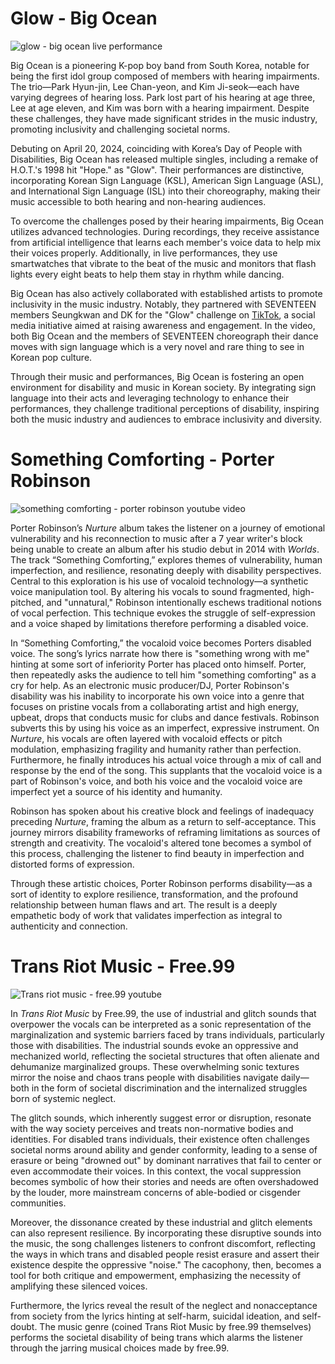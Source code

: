 # Glow - Big Ocean

![glow - big ocean live performance](https://youtu.be/9aO2P5Tby-4?si=tmeGOt8SKJtw39Cz)


Big Ocean is a pioneering K-pop boy band from South Korea, notable for being the first idol group composed of members with hearing impairments. The trio—Park Hyun-jin, Lee Chan-yeon, and Kim Ji-seok—each have varying degrees of hearing loss. Park lost part of his hearing at age three, Lee at age eleven, and Kim was born with a hearing impairment. Despite these challenges, they have made significant strides in the music industry, promoting inclusivity and challenging societal norms.

Debuting on April 20, 2024, coinciding with Korea’s Day of People with Disabilities, Big Ocean has released multiple singles, including a remake of H.O.T.'s 1998 hit "Hope." as "Glow". Their performances are distinctive, incorporating Korean Sign Language (KSL), American Sign Language (ASL), and International Sign Language (ISL) into their choreography, making their music accessible to both hearing and non-hearing audiences.

To overcome the challenges posed by their hearing impairments, Big Ocean utilizes advanced technologies. During recordings, they receive assistance from artificial intelligence that learns each member's voice data to help mix their voices properly. Additionally, in live performances, they use smartwatches that vibrate to the beat of the music and monitors that flash lights every eight beats to help them stay in rhythm while dancing.

Big Ocean has also actively collaborated with established artists to promote inclusivity in the music industry. Notably, they partnered with SEVENTEEN members Seungkwan and DK for the "Glow" challenge on  [TikTok](https://www.tiktok.com/@big_ocean.official/video/7368116224498093329), a social media initiative aimed at raising awareness and engagement. In the video, both Big Ocean and the members of SEVENTEEN choreograph their dance moves with sign language which is a very novel and rare thing to see in Korean pop culture. 

Through their music and performances, Big Ocean is fostering an open environment for disability and music in Korean society. By integrating sign language into their acts and leveraging technology to enhance their performances, they challenge traditional perceptions of disability, inspiring both the music industry and audiences to embrace inclusivity and diversity.

# Something Comforting - Porter Robinson

![something comforting - porter robinson youtube video](https://www.youtube.com/watch?v=IGrhyOtikQ0)

Porter Robinson’s _Nurture_ album takes the listener on a journey of emotional vulnerability and his reconnection to music after a 7 year writer's block being unable to create an album after his studio debut in 2014 with *Worlds*. The track “Something Comforting,” explores themes of vulnerability, human imperfection, and resilience, resonating deeply with disability perspectives. Central to this exploration is his use of vocaloid technology—a synthetic voice manipulation tool. By altering his vocals to sound fragmented, high-pitched, and "unnatural," Robinson intentionally eschews traditional notions of vocal perfection. This technique evokes the struggle of self-expression and a voice shaped by limitations therefore performing a disabled voice. 

In “Something Comforting,” the vocaloid voice becomes Porters disabled voice. The song’s lyrics narrate how there is "something wrong with me" hinting at some sort of inferiority Porter has placed onto himself. Porter, then repeatedly asks the audience to tell him "something comforting" as a cry for help. As an electronic music producer/DJ, Porter Robinson's disability was his inability to incorporate his own voice into a genre that focuses on pristine vocals from a collaborating artist and high energy, upbeat, drops that conducts music for clubs and dance festivals. Robinson subverts this by using his voice as an imperfect, expressive instrument. On _Nurture_, his vocals are often layered with vocaloid effects or pitch modulation, emphasizing fragility and humanity rather than perfection. Furthermore, he finally introduces his actual voice through a mix of call and response by the end of the song. This supplants that the vocaloid voice is a part of Robinson's voice, and both his voice and the vocaloid voice are imperfect yet a source of his identity and humanity. 

Robinson has spoken about his creative block and feelings of inadequacy preceding _Nurture_, framing the album as a return to self-acceptance. This journey mirrors disability frameworks of reframing limitations as sources of strength and creativity. The vocaloid's altered tone becomes a symbol of this process, challenging the listener to find beauty in imperfection and distorted forms of expression.

Through these artistic choices, Porter Robinson performs disability—as a sort of identity to explore resilience, transformation, and the profound relationship between human flaws and art. The result is a deeply empathetic body of work that validates imperfection as integral to authenticity and connection.

# Trans Riot Music - Free.99

![Trans riot music - free.99 youtube](https://youtu.be/b-Akt1U43E0?si=SdsD95TQSQt8gNEj)

In _Trans Riot Music_ by Free.99, the use of industrial and glitch sounds that overpower the vocals can be interpreted as a sonic representation of the marginalization and systemic barriers faced by trans individuals, particularly those with disabilities. The industrial sounds evoke an oppressive and mechanized world, reflecting the societal structures that often alienate and dehumanize marginalized groups. These overwhelming sonic textures mirror the noise and chaos trans people with disabilities navigate daily—both in the form of societal discrimination and the internalized struggles born of systemic neglect.

The glitch sounds, which inherently suggest error or disruption, resonate with the way society perceives and treats non-normative bodies and identities. For disabled trans individuals, their existence often challenges societal norms around ability and gender conformity, leading to a sense of erasure or being "drowned out" by dominant narratives that fail to center or even accommodate their voices. In this context, the vocal suppression becomes symbolic of how their stories and needs are often overshadowed by the louder, more mainstream concerns of able-bodied or cisgender communities.

Moreover, the dissonance created by these industrial and glitch elements can also represent resilience. By incorporating these disruptive sounds into the music, the song challenges listeners to confront discomfort, reflecting the ways in which trans and disabled people resist erasure and assert their existence despite the oppressive "noise." The cacophony, then, becomes a tool for both critique and empowerment, emphasizing the necessity of amplifying these silenced voices.

Furthermore, the lyrics reveal the result of the neglect and nonacceptance from society from the lyrics hinting at self-harm, suicidal ideation, and self-doubt. The music genre (coined Trans Riot Music by free.99 themselves) performs the societal disability of being trans which alarms the listener through the jarring musical choices made by free.99. 
